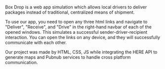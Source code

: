 Box Drop is a web app simulation which allows local drivers to deliver packages instead of traditional, centralized means of shipment. 

To use our app, you need to open any three html links and navigate to "Deliver", "Receive", and "Drive" in the right-hand navbar of each of the opened windows. This simulates a successful sender-driver-recipient interaction. You can open the links on any device, and they will successfully communicate with each other. 


Our project was made by HTML, CSS, JS while integrating the HERE API to generate maps and Pubnub services to handle cross platform communication. 
